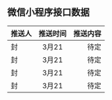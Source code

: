 ## 微信小程序接口数据

|推送人|推送时间|推送内容|
|-----|:----:|-----:|
|封|3月21|待定|
|封|3月21|待定|
|封|3月21|待定|
|封|3月21|待定|

